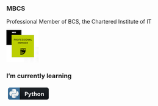 ### MBCS

Professional Member of BCS, the Chartered Institute of IT

[![BSC Logo](images/pin-professional.jpg "BSC Logo")](https://www.bcs.org)

### I’m currently learning

<a href="https://www.python.org">
    <img src="https://raw.githubusercontent.com/jonathan-hedley/jonathan-hedley/main/images/python.png" alt="python" style="vertical-align:top; margin:4px">
</a>
